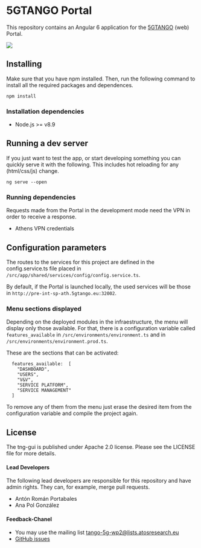 # 5GTANGO Portal

This repository contains an Angular 6 application for the [5GTANGO](http://5gtango.eu) (web) Portal.

![](https://github.com/sonata-nfv/tng-portal/blob/master/src/assets/images/5GTANGO.gif)

## Installing

Make sure that you have npm installed. Then, run the following command to install all the required packages and dependences.

```
npm install
```

### Installation dependencies

- Node.js >= v8.9

## Running a dev server

If you just want to test the app, or start developing something you can quickly serve it with the following. This includes hot reloading for any (html/css/js) change.

```
ng serve --open
```

### Running dependencies

Requests made from the Portal in the development mode need the VPN in order to receive a response.

- Athens VPN credentials

## Configuration parameters

The routes to the services for this project are defined in the config.service.ts file placed in `/src/app/shared/services/config/config.service.ts`.

By default, if the Portal is launched locally, the used services will be those in `http://pre-int-sp-ath.5gtango.eu:32002`.

### Menu sections displayed

Depending on the deployed modules in the infraestructure, the menu will display only those available. For that, there is a configuration variable called `features_available` in `/src/environments/environment.ts` and in `/src/environments/environment.prod.ts`.

These are the sections that can be activated:

```
  features_available:  [
    "DASHBOARD",
    "USERS",
    "V&V",
    "SERVICE PLATFORM",
    "SERVICE MANAGEMENT"
  ]
```

To remove any of them from the menu just erase the desired item from the configuration variable and compile the project again.

## License

The tng-gui is published under Apache 2.0 license. Please see the LICENSE file for more details.

#### Lead Developers

The following lead developers are responsible for this repository and have admin rights. They can, for example, merge pull requests.

- Antón Román Portabales
- Ana Pol González

#### Feedback-Chanel

- You may use the mailing list [tango-5g-wp2@lists.atosresearch.eu](mailto:tango-5g-wp2@lists.atosresearch.eu)
- [GitHub issues](https://github.com/sonata-nfv/tng-gui/issues)
